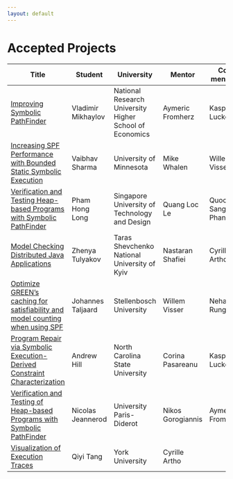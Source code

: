 ```yaml
---
layout: default
---
```


# Accepted Projects

| Title | Student | University | Mentor | Co-mentors |
| ----- | ------- |----------- | -------| ---------- |
| [Improving Symbolic PathFinder](https://github.com/vmikhaylov/jpf-symbc) | Vladimir Mikhaylov | National Research University Higher School of Economics | Aymeric Fromherz | Kasper Luckow |
| [Increasing SPF Performance with Bounded Static Symbolic Execution](https://bitbucket.org/vaibhavbsharma/jpf-symbc/wiki/Home) | Vaibhav Sharma  | University of Minnesota | Mike Whalen | Willem Visser |
| [Verification and Testing Heap-based Programs with Symbolic PathFinder](https://bitbucket.org/longph1989/jpf-star) | Pham Hong Long | Singapore University of Technology and Design | Quang Loc Le | Quoc-Sang Phan |
| [Model Checking Distributed Java Applications](https://bitbucket.org/jayton/jpf-nas-gsoc2017/wiki/Home) | Zhenya Tulyakov | Taras Shevchenko National University of Kyiv | Nastaran Shafiei | Cyrille Artho |
| [Optimize GREEN’s caching for satisfiability and model counting when using SPF](https://bitbucket.org/Developer_Jan/gsoc_2017/wiki/Home) | Johannes Taljaard | Stellenbosch University | Willem Visser | Neha Rungta | 
| [Program Repair via Symbolic Execution-Derived Constraint Characterization](https://github.com/CanonicalSearchAndRepair/CanonizedSearch) | Andrew Hill | North Carolina State University | Corina Pasareanu | Kasper Luckow | 
| [Verification and Testing of Heap-based Programs with Symbolic PathFinder](https://github.com/Niols/GSoC17) | Nicolas Jeannerod | University Paris-Diderot | Nikos Gorogiannis | Aymeric Fromherz | 
| [Visualization of Execution Traces](https://bitbucket.org/igor.andjelkovic/jpf-trace-server) | Qiyi Tang | York University | Cyrille Artho | |
